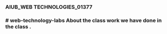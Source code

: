 <h3><b>AIUB_WEB TECHNOLOGIES_01377</b><h3>
# web-technology-labs
About the class work we have done in the class .
